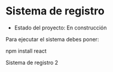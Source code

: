 <h1>Sistema de registro</h1>

- Estado del proyecto: En construcción

Para ejecutar el sistema debes poner:

npm install react

Sistema de registro 2

